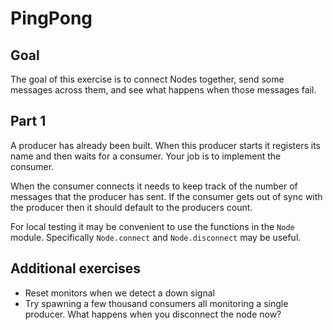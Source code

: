 # PingPong

## Goal

The goal of this exercise is to connect Nodes together, send some messages
across them, and see what happens when those messages fail.

## Part 1

A producer has already been built. When this producer starts it registers its
name and then waits for a consumer. Your job is to implement the consumer.

When the consumer connects it needs to keep track of the number of messages that the producer has sent. If the consumer gets out of sync with the producer then it should
default to the producers count.

For local testing it may be convenient to use the functions in the `Node` module.
Specifically `Node.connect` and `Node.disconnect` may be useful.

## Additional exercises

* Reset monitors when we detect a down signal
* Try spawning a few thousand consumers all monitoring a single producer. What
happens when you disconnect the node now?
